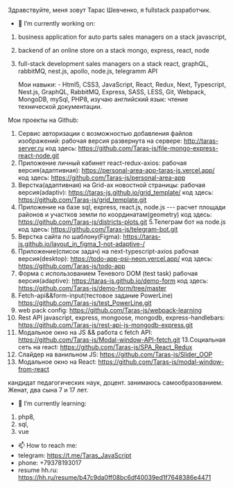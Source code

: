 Здравствуйте, меня зовут Тарас Шевченко, я fullstack разработчик.

- 🔭 I’m currently working on: 
1. business application for auto parts sales managers on a stack javascript,
2. backend of an online store on a stack mongo, express, react, node
3. full-stack development sales managers on a stack react, graphQL, rabbitMQ, nest.js, apollo, node.js, telegramm API

   Мои навыки: - Html5, CSS3, JavaScript, React, Redux,
Next, Typescript, Nest.js, GraphQL, RabbitMQ, Express, SASS, LESS, Git, Webpack, MongoDB, mySql, PHP8, изучаю английский язык:  чтение технической документации.

Мои проекты на Github:
1. Сервис авторизации с возможностью добавления файлов изображений:
   рабочая версия развернута на  сервере: http://taras-server.ru
   код здесь: https://github.com/Taras-js/file-mongo-express-react-node.git
2. Приложение личный кабинет react-redux-axios:
   рабочая версия(адаптивная): https://personal-area-app-taras-js.vercel.app/
   код здесь: https://github.com/Taras-js/personal-area-app
3. Верстка(адаптивная) на Grid-ах новостной страницы: рабочая версия(adaptiv): https://taras-js.github.io/grid_template/
   код здесь:  https://github.com/Taras-js/grid_template.git
4. Приложение на базе sql, express, react.js, node.js --- расчет площади районов и участков земли по координатам(geometry) код здесь: https://github.com/Taras-js/districts-plots.git
   5.Телеграм  бот на node.js
   код здесь: https://github.com/Taras-js/telegram-bot.git
6. Верстка сайта по шаблону(Figma):
   https://taras-js.github.io/layout_in_figma_1-not-adaptive-/
7.  Приложение(список задач) на next-typescript-axios
    рабочая версия(desktop):  https://todo-app-psi-neon.vercel.app/
    код здесь:  https://github.com/Taras-js/todo-app
8. Форма с использованием Теневого DOM (test task)
   рабочая версия(adaptive):    https://taras-js.github.io/demo-form код здесь:   https://github.com/Taras-js/demo-form/tree/master
9. Fetch-api&&form-input(тестовое задание PowerLine)
   https://github.com/Taras-js/test_PowerLine.git
10. web pack config: https://github.com/Taras-js/webpack-learning
11. Rest API javascript, express, mongoose, mongodb, express-handlebars:
    https://github.com/Taras-js/rest-api-js-mongodb-express.git
12.  Модальное окно на JS && работа с fetch API: https://github.com/Taras-js/Modal-window-API-fetch.git
13.Социальная сеть на react: https://github.com/Taras-js/SPA_React_Redux
14.  Слайдeр на ванильном JS: https://github.com/Taras-js/Slider_OOP
15.  Модальное окно на React: https://github.com/Taras-js/modal-window-from-react

кандидат педагогических наук, доцент.
занимаюсь самообразованием.
Женат, два сына 7 и 17 лет.
- 🌱 I’m currently learning:
1. php8,
2. sql,
3. vue

- 📫 How to reach me: 
- telegram: https://t.me/Taras_JavaScript
- phone: +79378193017
- resume hh.ru: https://hh.ru/resume/b47c9da0ff08bc6df40039ed1f7648386e4471


